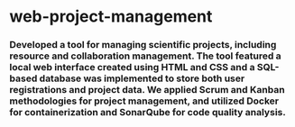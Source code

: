 # web-project-management
### Developed a tool for managing scientific projects, including resource and collaboration management. The tool featured a local web interface created using HTML and CSS and a SQL-based database was implemented to store both user registrations and project data. We applied Scrum and Kanban methodologies for project management, and utilized Docker for containerization and SonarQube for code quality analysis.
